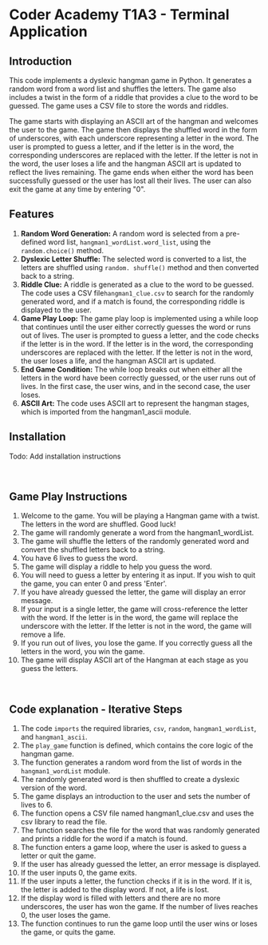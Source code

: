 # Coder Academy T1A3 - Terminal Application


## Introduction

This code implements a dyslexic hangman game in Python. It generates a random word from a word list and shuffles the 
letters. The game also includes a twist in the form of a riddle that provides a clue to the word to be guessed. 
The game uses a CSV file to store the words and riddles.

The game starts with displaying an ASCII art of the hangman and welcomes the user to the game. The game then displays
the shuffled word in the form of underscores, with each underscore representing a letter in the word. The user is 
prompted to guess a letter, and if the letter is in the word, the corresponding underscores are replaced with the 
letter. If the letter is not in the word, the user loses a life and the hangman ASCII art is updated to reflect the
lives remaining. The game ends when either the word has been successfully guessed or the user has lost all their lives.
The user can also exit the game at any time by entering "0".

## Features

1. **Random Word Generation:** A random word is selected from a pre-defined word list, ```hangman1_wordList.word_list```, 
   using the ```random.choice()``` method. 
2. **Dyslexic Letter Shuffle:** The selected word is converted to a list, the letters are shuffled using ```random.
   shuffle()``` method and then converted back to a string. 
3. **Riddle Clue:** A riddle is generated as a clue to the word to be guessed. The code uses a CSV file```hangman1_clue.csv``` 
to search for the randomly generated word, and if a match is found, the corresponding riddle is displayed to the user. 
4. **Game Play Loop:** The game play loop is implemented using a while loop that continues until the user either 
correctly guesses the word or runs out of lives. The user is prompted to guess a letter, and the code checks if the 
letter is in the word. If the letter is in the word, the corresponding underscores are replaced with the letter. If the letter is 
not in the word, the user loses a life, and the hangman ASCII art is updated. 
5. **End Game Condition:** The while loop breaks out when either all the letters in the word have been correctly 
   guessed, 
or the user runs out of lives. In the first case, the user wins, and in the second case, the user loses. 
6. **ASCII Art:** The code uses ASCII art to represent the hangman stages, which is imported from the hangman1_ascii 
   module.



## Installation
Todo: Add installation instructions


<br>

## Game Play Instructions

1. Welcome to the game. You will be playing a Hangman game with a twist. The letters in the word are shuffled. Good 
   luck!
2. The game will randomly generate a word from the hangman1_wordList. 
3. The game will shuffle the letters of the randomly generated word and convert the shuffled letters back to a string. 
4. You have 6 lives to guess the word. 
5. The game will display a riddle to help you guess the word. 
6. You will need to guess a letter by entering it as input. If you wish to quit the game, you can enter 0 and 
press 'Enter'. 
7. If you have already guessed the letter, the game will display an error message. 
8. If your input is a single letter, the game will cross-reference the letter with the word. If the letter is in the
word, the game will replace the underscore with the letter. If the letter is not in the word, the game will remove a life. 
9. If you run out of lives, you lose the game. If you correctly guess all the letters in the word, you win the game. 
10. The game will display ASCII art of the Hangman at each stage as you guess the letters.

<br>

## Code explanation - Iterative Steps

1. The code ```imports``` the required libraries, ```csv```, ```random```, ```hangman1_wordList```, and ```hangman1_ascii```. 
2. The ```play_game``` function is defined, which contains the core logic of the hangman game. 
3. The function generates a random word from the list of words in the ```hangman1_wordList``` module. 
4. The randomly generated word is then shuffled to create a dyslexic version of the word. 
5. The game displays an introduction to the user and sets the number of lives to 6. 
6. The function opens a CSV file named hangman1_clue.csv and uses the csv library to read the file.
7. The function searches the file for the word that was randomly generated and prints a riddle for the word if a match 
is found.
8. The function enters a game loop, where the user is asked to guess a letter or quit the game. 
9. If the user has already guessed the letter, an error message is displayed. 
10. If the user inputs 0, the game exits. 
11. If the user inputs a letter, the function checks if it is in the word. If it is, the letter is added to the display 
word. If not, a life is lost. 
12. If the display word is filled with letters and there are no more underscores, the user has won the game.
If the number of lives reaches 0, the user loses the game. 
13. The function continues to run the game loop until the user wins or loses the game, or quits the game.




